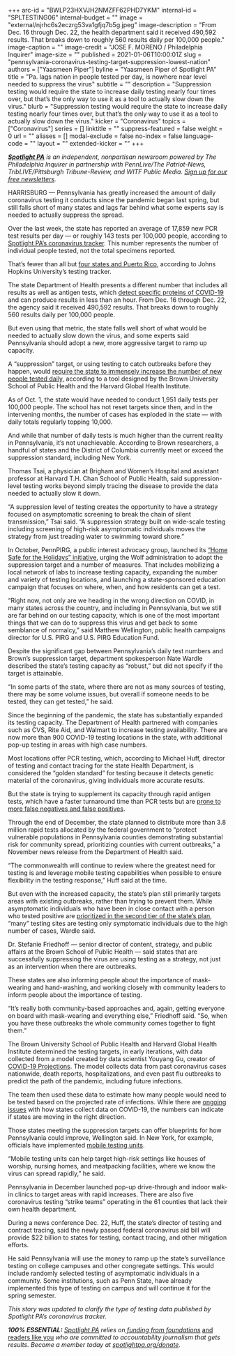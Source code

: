+++
arc-id = "BWLP23HXVJH2NMZFF62PHD7YKM"
internal-id = "SPLTESTING06"
internal-budget = ""
image = "external/njrhc6s2eczrg53va1gfjq7b5g.jpeg"
image-description = "From Dec. 16 through Dec. 22, the health department said it received 490,592 results. That breaks down to roughly 560 results daily per 100,000 people."
image-caption = ""
image-credit = "JOSE F. MORENO / Philadelphia Inquirer"
image-size = ""
published = 2021-01-06T10:00:01Z
slug = "pennsylvania-coronavirus-testing-target-suppression-lowest-nation"
authors = ["Yaasmeen Piper"]
byline = "Yaasmeen Piper of Spotlight PA"
title = "Pa. lags nation in people tested per day, is nowhere near level needed to suppress the virus"
subtitle = ""
description = "Suppression testing would require the state to increase daily testing nearly four times over, but that’s the only way to use it as a tool to actually slow down the virus."
blurb = "Suppression testing would require the state to increase daily testing nearly four times over, but that’s the only way to use it as a tool to actually slow down the virus."
kicker = "Coronavirus"
topics = ["Coronavirus"]
series = []
linktitle = ""
suppress-featured = false
weight = 0
url = ""
aliases = []
modal-exclude = false
no-index = false
language-code = ""
layout = ""
extended-kicker = ""
+++

<a href="https://www.spotlightpa.org/"><i><b>Spotlight PA</b></i></a><i> is an independent, nonpartisan newsroom powered by The Philadelphia Inquirer in partnership with PennLive/The Patriot-News, TribLIVE/Pittsburgh Tribune-Review, and WITF Public Media. </i><a href="https://www.spotlightpa.org/newsletters"><i>Sign up for our free newsletters</i></a><i>.</i>

HARRISBURG — Pennsylvania has greatly increased the amount of daily coronavirus testing it conducts since the pandemic began last spring, but still falls short of many states and lags far behind what some experts say is needed to actually suppress the spread.

Over the last week, the state has reported an average of 17,859 new PCR test results per day — or roughly 143 tests per 100,000 people, according to <a href="https://www.spotlightpa.org/news/2020/03/pa-coronavirus-updates-cases-map-live-tracker/" target=_blank>Spotlight PA’s coronavirus tracker</a>. This number represents the number of individual people tested, not the total specimens reported.

That’s fewer than all but <a href="https://coronavirus.jhu.edu/testing/tracker/overview">four states and Puerto Rico</a>, according to Johns Hopkins University’s testing tracker.

The state Department of Health presents a different number that includes all results as well as antigen tests, which <a href="https://www.inquirer.com/health/coronavirus/convenient-coronavirus-antigen-tests-could-be-surveillance-tool-despite-low-accuracy-20200930.html" target=_blank>detect specific proteins of COVID-19</a> and can produce results in less than an hour. From Dec. 16 through Dec. 22, the agency said it received 490,592 results. That breaks down to roughly 560 results daily per 100,000 people.

But even using that metric, the state falls well short of what would be needed to actually slow down the virus, and some experts said Pennsylvania should adopt a new, more aggressive target to ramp up capacity.

A “suppression” target, or using testing to catch outbreaks before they happen, would <a href="http://web.archive.org/web/20210302105149/https://globalepidemics.org/october-1-testing-targets/">require the state to immensely increase the number of new people tested daily,</a> according to a tool designed by the Brown University School of Public Health and the Harvard Global Health Institute.

<script src="https://www.spotlightpa.org/embed.js" async></script><div data-spl-embed-version="1" data-spl-src="https://www.spotlightpa.org/embeds/newsletter/"></div>

As of Oct. 1, the state would have needed to conduct 1,951 daily tests per 100,000 people. The school has not reset targets since then, and in the intervening months, the number of cases has exploded in the state — with daily totals regularly topping 10,000.

And while that number of daily tests is much higher than the current reality in Pennsylvania, it’s not unachievable. According to Brown researchers, a handful of states and the District of Columbia currently meet or exceed the suppression standard, including New York.

Thomas Tsai, a physician at Brigham and Women’s Hospital and assistant professor at Harvard T.H. Chan School of Public Health, said suppression-level testing works beyond simply tracing the disease to provide the data needed to actually slow it down.

“A suppression level of testing creates the opportunity to have a strategy focused on asymptomatic screening to break the chain of silent transmission,” Tsai said. “A suppression strategy built on wide-scale testing including screening of high-risk asymptomatic individuals moves the strategy from just treading water to swimming toward shore.”

In October, PennPIRG, a public interest advocacy group, launched its <a href="https://pennpirg.org/news/pap/%E2%80%9Chome-safe-holidays%E2%80%9D-initiative-launched-promote-safe-holiday-season">“Home Safe for the Holidays” initiative</a>, urging the Wolf administration to adopt the suppression target and a number of measures. That includes mobilizing a local network of labs to increase testing capacity, expanding the number and variety of testing locations, and launching a state-sponsored education campaign that focuses on where, when, and how residents can get a test.

“Right now, not only are we heading in the wrong direction on COVID, in many states across the country, and including in Pennsylvania, but we still are far behind on our testing capacity, which is one of the most important things that we can do to suppress this virus and get back to some semblance of normalcy,” said Matthew Wellington, public health campaigns director for U.S. PIRG and U.S. PIRG Education Fund.

Despite the significant gap between Pennsylvania’s daily test numbers and Brown’s suppression target, department spokesperson Nate Wardle described the state’s testing capacity as “robust,” but did not specify if the target is attainable.

“In some parts of the state, where there are not as many sources of testing, there may be some volume issues, but overall if someone needs to be tested, they can get tested,” he said.

Since the beginning of the pandemic, the state has substantially expanded its testing capacity. The Department of Health partnered with companies such as CVS, Rite Aid, and Walmart to increase testing availability. There are now more than 900 COVID-19 testing locations in the state, with additional pop-up testing in areas with high case numbers.

Most locations offer PCR testing, which, according to Michael Huff, director of testing and contact tracing for the state Health Department, is considered the “golden standard” for testing because it detects genetic material of the coronavirus, giving individuals more accurate results.

But the state is trying to supplement its capacity through rapid antigen tests, which have a faster turnaround time than PCR tests but are <a href="https://www.propublica.org/article/rapid-testing-is-less-accurate-than-the-government-wants-to-admit">prone to more false negatives and false positives</a>.

Through the end of December, the state planned to distribute more than 3.8 million rapid tests allocated by the federal government to “protect vulnerable populations in Pennsylvania counties demonstrating substantial risk for community spread, prioritizing counties with current outbreaks,” a November news release from the Department of Health said.

“The commonwealth will continue to review where the greatest need for testing is and leverage mobile testing capabilities when possible to ensure flexibility in the testing response,” Huff said at the time.

But even with the increased capacity, the state’s plan still primarily targets areas with existing outbreaks, rather than trying to prevent them. While asymptomatic individuals who have been in close contact with a person who tested positive are <a href="https://web.archive.org/20200319051158/https://www.health.pa.gov/topics/disease/coronavirus/Pages/Symptoms-Testing.aspx">prioritized in the second tier of the state’s plan</a>, “many” testing sites are testing only symptomatic individuals due to the high number of cases, Wardle said.

Dr. Stefanie Friedhoff — senior director of content, strategy, and public affairs at the Brown School of Public Health — said states that are successfully suppressing the virus are using testing as a strategy, not just as an intervention when there are outbreaks.

These states are also informing people about the importance of mask-wearing and hand-washing, and working closely with community leaders to inform people about the importance of testing.

“It’s really both community-based approaches and, again, getting everyone on board with mask-wearing and everything else,” Friedhoff said. “So, when you have these outbreaks the whole community comes together to fight them.”

<script src="https://www.spotlightpa.org/embed.js" async></script><div data-spl-embed-version="1" data-spl-src="https://www.spotlightpa.org/embeds/donate/?teaser_text=Spotlight%20PA%20provides%20essential%2C%20public-service%20journalism%20thanks%20to%20readers%20like%20you.%20Help%20us%20continue%20that%20work."></div>


The Brown University School of Public Health and Harvard Global Health Institute determined the testing targets, in early iterations, with data collected from a model created by data scientist Youyang Gu, creator of <a href="https://web.archive.org/20210101042351/https://covid19-projections.com/">COVID-19 Projections</a>. The model collects data from past coronavirus cases nationwide, death reports, hospitalizations, and even past flu outbreaks to predict the path of the pandemic, including future infections.

The team then used these data to estimate how many people would need to be tested based on the projected rate of infections. While there are <a href="https://www.spotlightpa.org/news/2020/09/pa-coronavirus-deaths-reporting-edrs/">ongoing issues</a> with how states collect data on COVID-19, the numbers can indicate if states are moving in the right direction.

Those states meeting the suppression targets can offer blueprints for how Pennsylvania could improve, Wellington said. In New York, for example, officials have implemented <a href="https://www.6sqft.com/new-york-adds-10-new-testing-sites-in-citys-covid-19-hot-spots/">mobile testing units</a>.

“Mobile testing units can help target high-risk settings like houses of worship, nursing homes, and meatpacking facilities, where we know the virus can spread rapidly,” he said.

Pennsylvania in December launched pop-up drive-through and indoor walk-in clinics to target areas with rapid increases. There are also five coronavirus testing “strike teams” operating in the 61 counties that lack their own health department.

During a news conference Dec. 22, Huff, the state’s director of testing and contract tracing, said the newly passed federal coronavirus aid bill will provide $22 billion to states for testing, contact tracing, and other mitigation efforts.

He said Pennsylvania will use the money to ramp up the state’s surveillance testing on college campuses and other congregate settings. This would include randomly selected testing of asymptomatic individuals in a community. Some institutions, such as Penn State, have already implemented this type of testing on campus and will continue it for the spring semester.

<i>This story was updated to clarify the type of testing data published by Spotlight PA’s coronavirus tracker.</i>

<i><b>100% ESSENTIAL:</b></i><i> </i><a href="https://www.spotlightpa.org/"><i>Spotlight PA</i></a><i> relies on</i><a href="https://www.spotlightpa.org/support"><i> funding from foundations</i></a><i> </i><a href="https://www.spotlightpa.org/support">and readers like you</a><i> who are committed to accountability journalism that gets results. Become a member today at </i><a href="/donate?campaign=701Dn000000YgovIAC"><i>spotlightpa.org/donate</i></a><i>.</i>
